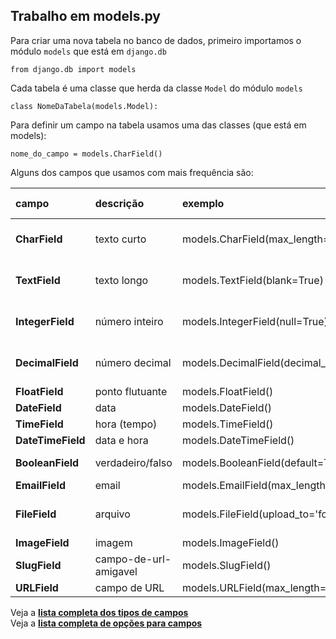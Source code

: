 ## Trabalho em models.py

Para criar uma nova tabela no banco de dados, primeiro importamos o módulo `models` que está em `django.db`  

    from django.db import models  

Cada tabela é uma classe que herda da classe `Model` do módulo `models`  

    class NomeDaTabela(models.Model):  

Para definir um campo na tabela usamos uma das classes (que está em models):

    nome_do_campo = models.CharField()

Alguns dos campos que usamos com mais frequência são:

| campo             | descrição             | exemplo                               | algumas opções -                   |
|:------------------|:----------------------|:--------------------------------------|:-----------------------------------|       
| **CharField**     | texto curto           | models.CharField(max_length=100)      | max_length -> máximo de caracteres |
| **TextField**     | texto longo           | models.TextField(blank=True)          | blank=True -> pode ficar vazio     |
| **IntegerField**  | número inteiro        | models.IntegerField(null=True)        | null=True -> pode ser nulo (None)  |
| **DecimalField**  | número decimal        | models.DecimalField(decimal_places=2) | decimal_places -> casas decimais   |
| **FloatField**    | ponto flutuante       | models.FloatField()                   |                                    |
| **DateField**     | data                  | models.DateField()                    |                                    |
| **TimeField**     | hora (tempo)          | models.TimeField()                    |                                    |
| **DateTimeField** | data e hora           | models.DateTimeField()                |                                    |
| **BooleanField**  | verdadeiro/falso      | models.BooleanField(default=True)     | default -> valor padrão            |
| **EmailField**    | email                 | models.EmailField(max_length=100)     |                                    |
| **FileField**     | arquivo               | models.FileField(upload_to='fotos/')  | upload_to -> caminho do diretório  |
| **ImageField**    | imagem                | models.ImageField()                   |                                    |
| **SlugField**     | campo-de-url-amigavel | models.SlugField()                    |                                    |
| **URLField**      | campo de URL          | models.URLField(max_length=200)       |                                    |

Veja a **[lista completa dos tipos de campos](https://docs.djangoproject.com/en/3.0/ref/models/fields/#model-field-types)**  
Veja a **[lista completa de opções para campos](https://docs.djangoproject.com/pt-br/3.0/ref/models/fields/#field-options)**  